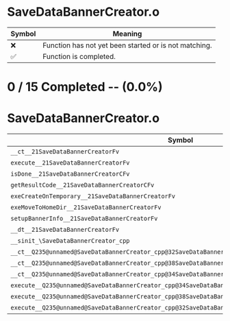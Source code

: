 # SaveDataBannerCreator.o
| Symbol | Meaning 
| ------------- | ------------- 
| :x: | Function has not yet been started or is not matching. 
| :white_check_mark: | Function is completed. 


# 0 / 15 Completed -- (0.0%)
# SaveDataBannerCreator.o
| Symbol | Decompiled? |
| ------------- | ------------- |
| `__ct__21SaveDataBannerCreatorFv` | :x: |
| `execute__21SaveDataBannerCreatorFv` | :x: |
| `isDone__21SaveDataBannerCreatorCFv` | :x: |
| `getResultCode__21SaveDataBannerCreatorCFv` | :x: |
| `exeCreateOnTemporary__21SaveDataBannerCreatorFv` | :x: |
| `exeMoveToHomeDir__21SaveDataBannerCreatorFv` | :x: |
| `setupBannerInfo__21SaveDataBannerCreatorFv` | :x: |
| `__dt__21SaveDataBannerCreatorFv` | :x: |
| `__sinit_\SaveDataBannerCreator_cpp` | :x: |
| `__ct__Q235@unnamed@SaveDataBannerCreator_cpp@32SaveDataBannerCreatorNoOperationFv` | :x: |
| `__ct__Q235@unnamed@SaveDataBannerCreator_cpp@38SaveDataBannerCreatorCreateOnTemporaryFv` | :x: |
| `__ct__Q235@unnamed@SaveDataBannerCreator_cpp@34SaveDataBannerCreatorMoveToHomeDirFv` | :x: |
| `execute__Q235@unnamed@SaveDataBannerCreator_cpp@34SaveDataBannerCreatorMoveToHomeDirCFP5Spine` | :x: |
| `execute__Q235@unnamed@SaveDataBannerCreator_cpp@38SaveDataBannerCreatorCreateOnTemporaryCFP5Spine` | :x: |
| `execute__Q235@unnamed@SaveDataBannerCreator_cpp@32SaveDataBannerCreatorNoOperationCFP5Spine` | :x: |

